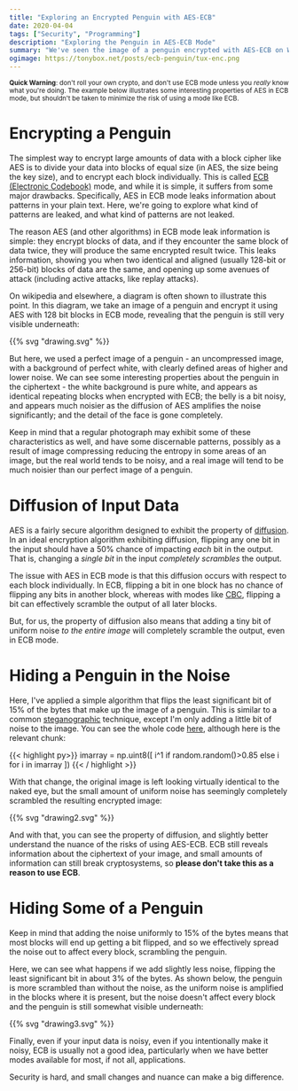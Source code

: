 ```yaml
---
title: "Exploring an Encrypted Penguin with AES-ECB"
date: 2020-04-04
tags: ["Security", "Programming"]
description: "Exploring the Penguin in AES-ECB Mode"
summary: "We've seen the image of a penguin encrypted with AES-ECB on Wikipedia before, but what happens if we add a tiny bit of noise to the equation?"
ogimage: https://tonybox.net/posts/ecb-penguin/tux-enc.png
---
```


<small>**Quick Warning**: don't roll your own crypto, and don't use ECB mode unless you *really* know what you're doing. The example below illustrates some interesting properties of AES in ECB mode, but shouldn't be taken to minimize the risk of using a mode like ECB.</small>

# Encrypting a Penguin

The simplest way to encrypt large amounts of data with a block cipher like AES is to divide your data into blocks of equal size (in AES, the size being the key size), and to encrypt each block individually.  This is called [ECB (Electronic Codebook)](https://en.wikipedia.org/wiki/Block_cipher_mode_of_operation#ECB) mode, and while it is simple, it suffers from some major drawbacks.  Specifically, AES in ECB mode leaks information about patterns in your plain text. Here, we're going to explore what kind of patterns are leaked, and what kind of patterns are not leaked.

The reason AES (and other algorithms) in ECB mode leak information is simple: they encrypt blocks of data, and if they encounter the same block of data twice, they will produce the same encrypted result twice. This leaks information, showing you when two identical and aligned (usually 128-bit or 256-bit) blocks of data are the same, and opening up some avenues of attack (including active attacks, like replay attacks).  

On wikipedia and elsewhere, a diagram is often shown to illustrate this point. In this diagram, we take an image of a penguin and encrypt it using AES with 128 bit blocks in ECB mode, revealing that the penguin is still very visible underneath:

{{% svg "drawing.svg"  %}}

But here, we used a perfect image of a penguin - an uncompressed image, with a background of perfect white, with clearly defined areas of higher and lower noise.  We can see some interesting properties about the penguin in the ciphertext - the white background is pure white, and appears as identical repeating blocks when encrypted with ECB; the belly is a bit noisy, and appears much noisier as the diffusion of AES amplifies the noise significantly; and the detail of the face is gone completely.

Keep in mind that a regular photograph may exhibit some of these characteristics as well, and have some discernable patterns, possibly as a result of image compressing reducing the entropy in some areas of an image, but the real world tends to be noisy, and a real image will tend to be much noisier than our perfect image of a penguin.

# Diffusion of Input Data

AES is a fairly secure algorithm designed to exhibit the property of [diffusion](https://en.wikipedia.org/wiki/Confusion_and_diffusion). In an ideal encryption algorithm exhibiting diffusion, flipping any one bit in the input should have a 50% chance of impacting *each* bit in the output.  That is, changing a *single bit* in the input *completely scrambles* the output.  

The issue with AES in ECB mode is that this diffusion occurs with respect to each block individually. In ECB, flipping a bit in one block has no chance of flipping any bits in another block, whereas with modes like [CBC](https://en.wikipedia.org/wiki/Block_cipher_mode_of_operation#Cipher_Block_Chaining_(CBC)), flipping a bit can effectively scramble the output of all later blocks.

But, for us, the property of diffusion also means that adding a tiny bit of uniform noise *to the entire image* will completely scramble the output, even in ECB mode.  

# Hiding a Penguin in the Noise

Here, I've applied a simple algorithm that flips the least significant bit of 15% of the bytes that make up the image of a penguin.  This is similar to a common [steganographic](https://en.wikipedia.org/wiki/Steganography) technique, except I'm only adding a little bit of noise to the image.  You can see the whole code [here](https://github.com/tonyb486/tonybox.net/blob/master/content/posts/ecb-penguin/penguin.py), although here is the relevant chunk:

{{< highlight py>}}
imarray = np.uint8([ i^1 if random.random()>0.85 else i for i in imarray ])
{{< / highlight >}}

With that change, the original image is left looking virtually identical to the naked eye, but the small amount of uniform noise has seemingly completely scrambled the resulting encrypted image:

{{% svg "drawing2.svg"  %}} 

And with that, you can see the property of diffusion, and slightly better understand the nuance of the risks of using AES-ECB.  ECB still reveals information about the ciphertext of your image, and small amounts of information can still break cryptosystems, so **please don't take this as a reason to use ECB**.  

# Hiding Some of a Penguin

Keep in mind that adding the noise uniformly to 15% of the bytes means that most blocks will end up getting a bit flipped, and so we effectively spread the noise out to affect every block, scrambling the penguin.

Here, we can see what happens if we add slightly less noise, flipping the least significant bit in about 3% of the bytes.  As shown below, the penguin is more scrambled than without the noise, as the uniform noise is amplified in the blocks where it is present, but the noise doesn't affect every block and the penguin is still somewhat visible underneath:

{{% svg "drawing3.svg"  %}}

Finally, even if your input data is noisy, even if you intentionally make it noisy, ECB is usually not a good idea, particularly when we have better modes available for most, if not all, applications.

Security is hard, and small changes and nuance can make a big difference.


